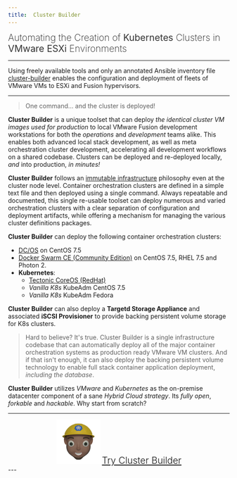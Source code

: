 ```yaml
---
title:  Cluster Builder
---
```

<div id="title-flash">Automating the Creation of <span id="title-cluster-type">Kubernetes</span> Clusters in <span id="title-vmware-env">VMware ESXi</span> Environments</div>

---

Using freely available tools and only an annotated Ansible inventory file [cluster-builder](https://github.com/ids/cluster-builder) enables the configuration and deployment of fleets of VMware VMs to ESXi and Fusion hypervisors.

---

> One command... and the cluster is deployed!

<script src="https://asciinema.org/a/h32J527aKzUHHedqDA6KlQn0F.js" id="asciicast-h32J527aKzUHHedqDA6KlQn0F" async data-autoplay="true" data-size="small" data-speed="10"></script>
<script
  src="https://code.jquery.com/jquery-3.3.1.min.js"
  integrity="sha256-FgpCb/KJQlLNfOu91ta32o/NMZxltwRo8QtmkMRdAu8="
  crossorigin="anonymous"></script>

__Cluster Builder__ is a unique toolset that can deploy _the identical cluster VM images used for production_ to local VMware Fusion development workstations for both the _operations_ and _development_ teams alike.  This enables both advanced local stack development, as well as meta orchestration cluster development, accelerating all development workflows on a shared codebase.  Clusters can be deployed and re-deployed locally, _and_ into production, _in minutes!_

__Cluster Builder__ follows an [immutable infrastructure](https://www.digitalocean.com/community/tutorials/what-is-immutable-infrastructure) philosophy even at the cluster node level.  Container orchestration clusters are defined in a simple text file and then deployed using a single command.  Always repeatable and documented, this single re-usable toolset can deploy numerous and varied orchestration clusters with a clear separation of configuration and deployment artifacts, while offering a mechanism for managing the various cluster definitions packages.

__Cluster Builder__ can deploy the following container orchestration clusters:

* [DC/OS](https://dcos.io/) on CentOS 7.5
* [Docker Swarm CE (Community Edition)](https://docs.docker.com/engine/swarm/) on CentOS 7.5, RHEL 7.5 and Photon 2.
* __Kubernetes__:
  * [Tectonic CoreOS (RedHat)](https://coreos.com/)
  * _Vanilla K8s_ KubeAdm CentOS 7.5
  * _Vanilla K8s_ KubeAdm Fedora  

__Cluster Builder__ can also deploy a __Targetd Storage Appliance__ and associated __iSCSI Provisioner__ to provide backing persistent volume storage for K8s clusters.

> Hard to believe?  It's true.  Cluster Builder is a single infrastructure codebase that can automatically deploy all of the major container orchestration systems as production ready VMware VM clusters.  And if that isn't enough, it can also deploy the backing persistent volume technology to enable full stack container application deployment, _including the database_.  

__Cluster Builder__ utilizes _VMware_ and _Kubernetes_ as the on-premise datacenter component of a sane _Hybrid Cloud strategy_. Its _fully open_, _forkable_ and _hackable_.   Why start from scratch?

---
<div class="center">
<img style="width: 100px" src="/assets/images/cbLogo-100.png" >
<a id="try-cb-link" href="https://github.com/ids/cluster-builder">Try Cluster Builder</a>
</div>
---
<script>

window.onload = function() {

  function swapClusterType() {
    var cluster = $("#title-cluster-type").text();
    switch(cluster) {
      case "Kubernetes":
        cluster = "Docker Swarm";
        break;
      case "Docker Swarm":
        cluster = "DC/OS";
        break;
      default:
        cluster = "Kubernetes";
    }
    $("#title-cluster-type").fadeOut(function(){
      $("#title-cluster-type").html(cluster);
      $("#title-cluster-type").fadeIn();
    });
  }

  function swapEnv() {
    var cluster = $("#title-vmware-env").text();
    switch(cluster) {
      case "VMware ESXi":
        cluster = "VMware Fusion";
        break;
      default:
        cluster = "VMware ESXi";
    }
    $("#title-vmware-env").fadeOut(function(){
      $("#title-vmware-env").html(cluster);
      $("#title-vmware-env").fadeIn();
    });
  }

  setInterval(swapClusterType,5000);
  setInterval(swapEnv,3500);

  swapClusterType();
  swapEnv();

}

</script>

<style>

#title-flash {
  font-weight: 200;
  font-size: 1.5em;
}

#project_title,
#project_tagline {
  margin-left: 10px;
}

#title-cluster-type,
#title-vmware-env {
  font-weight: bolder;
  color: #333;
}

#try-cb-link {
  font-weight: 300;
  font-size: 1.5em;
}

.center {
  text-align: center;
}

.marketing-hype {
  color: #787977;
  font-weight: 400;
  font-size: 1.1em;
}

#main_content p {
  font-size: 1.1em;
  font-weight: 300;
  margin-top: 30px;
  margin-bottom: 30px;
}

</style>